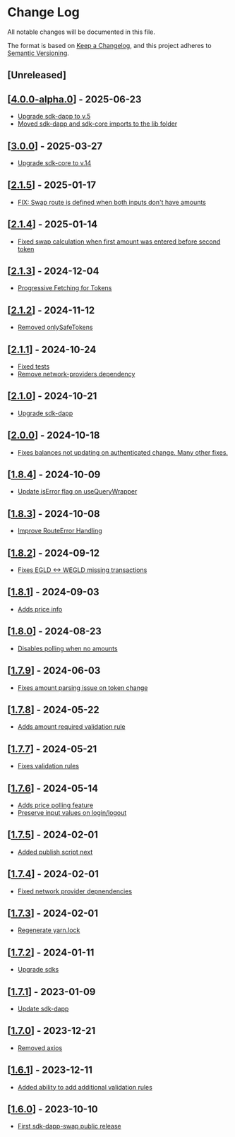 # Change Log

All notable changes will be documented in this file.

The format is based on [Keep a Changelog](https://keepachangelog.com/en/1.0.0/),
and this project adheres to [Semantic Versioning](https://semver.org/spec/v2.0.0.html).

## [Unreleased]

## [[4.0.0-alpha.0](https://github.com/TerraDharitri/mx-sdk-dapp-swap/pull/55)] - 2025-06-23

- [Upgrade sdk-dapp to v.5](https://github.com/TerraDharitri/mx-sdk-dapp-swap/pull/52)
- [Moved sdk-dapp and sdk-core imports to the lib folder](https://github.com/TerraDharitri/mx-sdk-dapp-swap/pull/50)

## [[3.0.0](https://github.com/TerraDharitri/mx-sdk-dapp-swap/pull/48)] - 2025-03-27

- [Upgrade sdk-core to v.14](https://github.com/TerraDharitri/mx-sdk-dapp-swap/pull/47)


## [[2.1.5](https://github.com/TerraDharitri/mx-sdk-dapp-swap/pull/45)] - 2025-01-17

- [FIX: Swap route is defined when both inputs don't have amounts](https://github.com/TerraDharitri/mx-sdk-dapp-swap/pull/44)

## [[2.1.4](https://github.com/TerraDharitri/mx-sdk-dapp-swap/pull/43)] - 2025-01-14

- [Fixed swap calculation when first amount was entered before second token](https://github.com/TerraDharitri/mx-sdk-dapp-swap/pull/42)

## [[2.1.3](https://github.com/TerraDharitri/mx-sdk-dapp-swap/pull/41)] - 2024-12-04

- [Progressive Fetching for Tokens](https://github.com/TerraDharitri/mx-sdk-dapp-swap/pull/40)

## [[2.1.2](https://github.com/TerraDharitri/mx-sdk-dapp-swap/pull/39)] - 2024-11-12

- [Removed onlySafeTokens](https://github.com/TerraDharitri/mx-sdk-dapp-swap/pull/39)

## [[2.1.1](https://github.com/TerraDharitri/mx-sdk-dapp-swap/pull/37)] - 2024-10-24

- [Fixed tests](https://github.com/TerraDharitri/mx-sdk-dapp-swap/pull/37)
- [Remove network-providers dependency](https://github.com/TerraDharitri/mx-sdk-dapp-swap/pull/35)

## [[2.1.0](https://github.com/TerraDharitri/mx-sdk-dapp-swap/pull/34)] - 2024-10-21

- [Upgrade sdk-dapp](https://github.com/TerraDharitri/mx-sdk-dapp-swap/pull/31)

## [[2.0.0](https://github.com/TerraDharitri/mx-sdk-dapp-swap/pull/33)] - 2024-10-18

- [Fixes balances not updating on authenticated change. Many other fixes.](https://github.com/TerraDharitri/mx-sdk-dapp-swap/pull/32)

## [[1.8.4](https://github.com/TerraDharitri/mx-sdk-dapp-swap/pull/30)] - 2024-10-09

- [Update isError flag on useQueryWrapper](https://github.com/TerraDharitri/mx-sdk-dapp-swap/pull/29)

## [[1.8.3](https://github.com/TerraDharitri/mx-sdk-dapp-swap/pull/28)] - 2024-10-08

- [Improve RouteError Handling](https://github.com/TerraDharitri/mx-sdk-dapp-swap/pull/27)

## [[1.8.2](https://github.com/TerraDharitri/mx-sdk-dapp-swap/pull/26)] - 2024-09-12

- [Fixes EGLD <-> WEGLD missing transactions](https://github.com/TerraDharitri/mx-sdk-dapp-swap/pull/26)

## [[1.8.1](https://github.com/TerraDharitri/mx-sdk-dapp-swap/pull/25)] - 2024-09-03

- [Adds price info](https://github.com/TerraDharitri/mx-sdk-dapp-swap/pull/25)

## [[1.8.0](https://github.com/TerraDharitri/mx-sdk-dapp-swap/pull/24)] - 2024-08-23

- [Disables polling when no amounts](https://github.com/TerraDharitri/mx-sdk-dapp-swap/pull/23)

## [[1.7.9](https://github.com/TerraDharitri/mx-sdk-dapp-swap/pull/22)] - 2024-06-03

- [Fixes amount parsing issue on token change](https://github.com/TerraDharitri/mx-sdk-dapp-swap/pull/21)

## [[1.7.8](https://github.com/TerraDharitri/mx-sdk-dapp-swap/pull/20)] - 2024-05-22

- [Adds amount required validation rule](https://github.com/TerraDharitri/mx-sdk-dapp-swap/pull/19)

## [[1.7.7](https://github.com/TerraDharitri/mx-sdk-dapp-swap/pull/18)] - 2024-05-21

- [Fixes validation rules](https://github.com/TerraDharitri/mx-sdk-dapp-swap/pull/17)

## [[1.7.6](https://github.com/TerraDharitri/mx-sdk-dapp-swap/pull/15)] - 2024-05-14

- [Adds price polling feature](https://github.com/TerraDharitri/mx-sdk-dapp-swap/pull/14)
- [Preserve input values on login/logout](https://github.com/TerraDharitri/mx-sdk-dapp-swap/pull/14)

## [[1.7.5](https://github.com/TerraDharitri/mx-sdk-dapp-swap/pull/13)] - 2024-02-01

- [Added publish script next](https://github.com/TerraDharitri/mx-sdk-dapp-swap/pull/13)

## [[1.7.4](https://github.com/TerraDharitri/mx-sdk-dapp-swap/pull/12)] - 2024-02-01

- [Fixed network provider depnendencies](https://github.com/TerraDharitri/mx-sdk-dapp-swap/pull/12)

## [[1.7.3](https://github.com/TerraDharitri/mx-sdk-dapp-swap/pull/11)] - 2024-02-01

- [Regenerate yarn.lock](https://github.com/TerraDharitri/mx-sdk-dapp-swap/pull/11)

## [[1.7.2](https://github.com/TerraDharitri/mx-sdk-dapp-swap/pull/10)] - 2024-01-11

- [Upgrade sdks](https://github.com/TerraDharitri/mx-sdk-dapp-swap/pull/9)

## [[1.7.1](https://github.com/TerraDharitri/mx-sdk-dapp-swap/pull/6)] - 2023-01-09

- [Update sdk-dapp](https://github.com/TerraDharitri/mx-sdk-dapp-swap/pull/6)

## [[1.7.0](https://github.com/TerraDharitri/mx-sdk-dapp-swap/pull/5)] - 2023-12-21

- [Removed axios](https://github.com/TerraDharitri/mx-sdk-dapp-swap/pull/4)

## [[1.6.1](https://github.com/TerraDharitri/mx-sdk-dapp-swap/pull/3)] - 2023-12-11

- [Added ability to add additional validation rules](https://github.com/TerraDharitri/mx-sdk-dapp-swap/pull/2)

## [[1.6.0](https://github.com/TerraDharitri/mx-sdk-dapp-swap/pull/1)] - 2023-10-10

- [First sdk-dapp-swap public release](https://github.com/TerraDharitri/mx-sdk-dapp-swap/pull/1)
